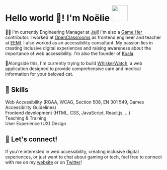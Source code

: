 # Hello world 👋! I'm Noëlie <img src="https://media.giphy.com/media/mGcNjsfWAjY5AEZNw6/giphy.gif" alt="" width="50">

👩‍💻 I'm currently Engineering Manager at [Jaji](https://jaji.fr/)! I'm also a [Game'Her](https://gameher.fr/) contributor. I worked at [OpenClassrooms](https://openclassrooms.com/en) as frontend engineer and teacher at [EEMI](https://www.eemi.com/). I also worked as an accessibility consultant. My passion lies in creating inclusive digital experiences and raising awareness about the importance of web accessibility.
I'm also the founder of [Koala](https://meetkoala.netlify.app/en).

📄Alongside this, I'm currently trying to build [WhiskerWatch](https://github.com/Noelierx/WhiskerWatch), a web application designed to provide comprehensive care and medical information for your beloved cat.

## 🌟 Skills
Web Accessibility (RGAA, WCAG, Section 508, EN 301 549, Games Accessibility Guidelines)    
Frontend development (HTML, CSS, JavaScript, React.js, ...)  
Teaching & Training  
User Experience (UX) Design

## 🤝 Let's connect!
If you're interested in web accessibility, creating inclusive digital experiences, or just want to chat about gaming or tech, feel free to connect with me on my [website](https://bento.me/noelierx) or on [Twitter](https://twitter.com/noelie_roux)!
